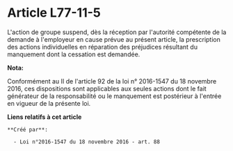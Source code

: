 # Article L77-11-5

L'action de groupe suspend, dès la réception par l'autorité compétente de la demande à l'employeur en cause prévue au présent
article, la prescription des actions individuelles en réparation des préjudices résultant du manquement dont la cessation est
demandée.

**Nota:**

Conformément au II de l'article 92 de la loi n° 2016-1547 du 18 novembre 2016, ces dispositions sont applicables aux seules
actions dont le fait générateur de la responsabilité ou le manquement est postérieur à l'entrée en vigueur de la présente
loi.

**Liens relatifs à cet article**

	**Créé par**:

	  - Loi n°2016-1547 du 18 novembre 2016 - art. 88
